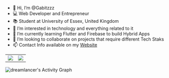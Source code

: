 - 👋 Hi, I’m @Gabitzzz
- 💻 Web Developer and Entrepreneur
- 📚 Student at University of Essex, United Kingdom
- 👀 I’m interested in technology and everything related to it
- 🌱 I’m currently learning Flutter and Firebase to build Hybrid Apps
- 💞️ I’m looking to collaborate on projects that require different Tech Staks
- 📫 Contact Info available on my [Website](https://gabilitcan.com/)

<table>
  <tr>
    <td valign="top"><img src="https://github-readme-stats.vercel.app/api/top-langs/?username=Gabitzzz&layout=compact&show_icons=true&title_color=ffffff&icon_color=34abeb&text_color=daf7dc&bg_color=151515"/></td>
    <td valign="top"><img src="https://github-readme-stats.vercel.app/api?username=Gabitzzz&show_icons=true&title_color=ffffff&icon_color=34abeb&text_color=daf7dc&bg_color=151515"/></td>
  </tr>
</table>

   <img alt="dreamlancer's Activity Graph" src="https://activity-graph.herokuapp.com/graph?username=Gabitzzz&bg_color=000000&color=a0adb6&line=ce1128&point=FFFFFF&hide_border=true" />

<!---
Gabitzzz/Gabitzzz is a ✨ special ✨ repository because its `README.md` (this file) appears on your GitHub profile.
You can click the Preview link to take a look at your changes.
--->
